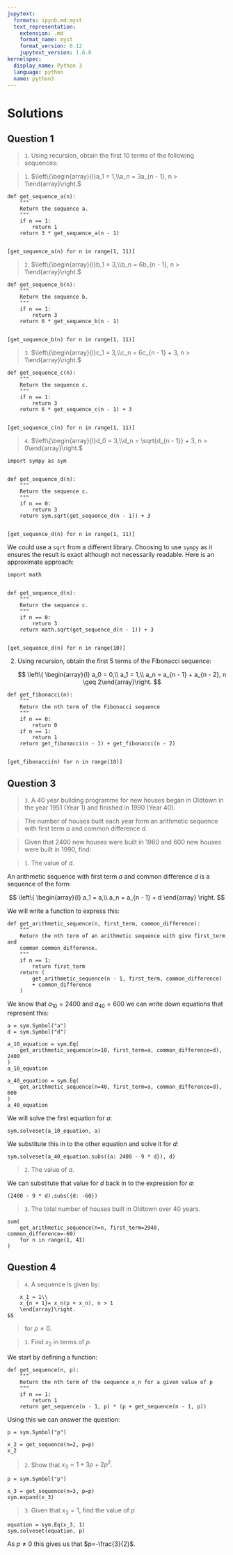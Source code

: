 ```yaml
---
jupytext:
  formats: ipynb,md:myst
  text_representation:
    extension: .md
    format_name: myst
    format_version: 0.12
    jupytext_version: 1.6.0
kernelspec:
  display_name: Python 3
  language: python
  name: python3
---
```


# Solutions

## Question 1

> `1`. Using recursion, obtain the first 10 terms of the following sequences:

> `1`. $\left\{\begin{array}{l}a_1 = 1,\\a_n = 3a_{n - 1}, n > 1\end{array}\right.$

```{code-cell} ipython3
def get_sequence_a(n):
    """
    Return the sequence a.
    """
    if n == 1:
        return 1
    return 3 * get_sequence_a(n - 1)


[get_sequence_a(n) for n in range(1, 11)]
```

> `2`. $\left\{\begin{array}{l}b_1 = 3,\\b_n = 6b_{n - 1}, n > 1\end{array}\right.$

```{code-cell} ipython3
def get_sequence_b(n):
    """
    Return the sequence b.
    """
    if n == 1:
        return 3
    return 6 * get_sequence_b(n - 1)


[get_sequence_b(n) for n in range(1, 11)]
```

> `3`. $\left\{\begin{array}{l}c_1 = 3,\\c_n = 6c_{n - 1} + 3, n > 1\end{array}\right.$

```{code-cell} ipython3
def get_sequence_c(n):
    """
    Return the sequence c.
    """
    if n == 1:
        return 3
    return 6 * get_sequence_c(n - 1) + 3


[get_sequence_c(n) for n in range(1, 11)]
```

> `4`. $\left\{\begin{array}{l}d_0 = 3,\\d_n = \sqrt{d_{n - 1}} + 3, n > 0\end{array}\right.$

```{code-cell} ipython3
import sympy as sym


def get_sequence_d(n):
    """
    Return the sequence c.
    """
    if n == 0:
        return 3
    return sym.sqrt(get_sequence_d(n - 1)) + 3


[get_sequence_d(n) for n in range(1, 11)]
```

We could use a `sqrt` from a different library. Choosing to use `sympy` as it
ensures the result is exact although not necessarily readable. Here is an
approximate approach:

```{code-cell} ipython3
import math


def get_sequence_d(n):
    """
    Return the sequence c.
    """
    if n == 0:
        return 3
    return math.sqrt(get_sequence_d(n - 1)) + 3


[get_sequence_d(n) for n in range(10)]
```

2. Using recursion, obtain the first 5 terms of the Fibonacci sequence:

   $$
       \left\{
       \begin{array}{l}
       a_0 = 0,\\
       a_1 = 1,\\
       a_n = a_{n - 1} + a_{n - 2}, n \geq 2\end{array}\right.
   $$

```{code-cell} ipython3
def get_fibonacci(n):
    """
    Return the nth term of the Fibonacci sequence
    """
    if n == 0:
        return 0
    if n == 1:
        return 1
    return get_fibonacci(n - 1) + get_fibonacci(n - 2)


[get_fibonacci(n) for n in range(10)]
```

## Question 3

> `3`. A 40 year building programme for new houses began in Oldtown in the year
> 1951 (Year 1) and finished in 1990 (Year 40).

> The number of houses built each year form an arithmetic sequence with first
> term $a$ and common difference $d$.

> Given that 2400 new houses were built in 1960 and 600 new houses were built in
> 1990, find:

> `1`. The value of $d$.

An arithmetic sequence with first term $a$ and common difference $d$ is a
sequence of the form:

$$
  \left\{
    \begin{array}{l}
       a_1 = a,\\
       a_n = a_{n - 1} + d
    \end{array}
  \right.
$$

We will write a function to express this:

```{code-cell} ipython3
def get_arithmetic_sequence(n, first_term, common_difference):
    """
    Return the nth term of an arithmetic sequence with give first_term and
    common common_difference.
    """
    if n == 1:
        return first_term
    return (
        get_arithmetic_sequence(n - 1, first_term, common_difference)
        + common_difference
    )
```

We know that $a_{10}=2400$ and $a_{40}=600$ we can write down equations that
represent this:

```{code-cell} ipython3
a = sym.Symbol("a")
d = sym.Symbol("d")

a_10_equation = sym.Eq(
    get_arithmetic_sequence(n=10, first_term=a, common_difference=d), 2400
)
a_10_equation
```

```{code-cell} ipython3
a_40_equation = sym.Eq(
    get_arithmetic_sequence(n=40, first_term=a, common_difference=d), 600
)
a_40_equation
```

We will solve the first equation for $a$:

```{code-cell} ipython3
sym.solveset(a_10_equation, a)
```

We substitute this in to the other equation and solve it for $d$:

```{code-cell} ipython3
sym.solveset(a_40_equation.subs({a: 2400 - 9 * d}), d)
```

> `2`. The value of $a$.

We can substitute that value for $d$ back in to the expression for $a$:

```{code-cell} ipython3
(2400 - 9 * d).subs({d: -60})
```

> `3`. The total number of houses built in Oldtown over 40 years.

```{code-cell} ipython3
sum(
    get_arithmetic_sequence(n=n, first_term=2940, common_difference=-60)
    for n in range(1, 41)
)
```

## Question 4

> `4`. A sequence is given by:

> $$
> $$

        x_1 = 1\\
        x_{n + 1}= x_n(p + x_n), n > 1
        \end{array}\right.
    $$

> for $p\ne0$.

> `1`. Find $x_2$ in terms of $p$.

We start by defining a function:

```{code-cell} ipython3
def get_sequence(n, p):
    """
    Return the nth term of the sequence x_n for a given value of p
    """
    if n == 1:
        return 1
    return get_sequence(n - 1, p) * (p + get_sequence(n - 1, p))
```

Using this we can answer the question:

```{code-cell} ipython3
p = sym.Symbol("p")

x_2 = get_sequence(n=2, p=p)
x_2
```

> `2`. Show that $x_3=1+3p+2p^2$.

```{code-cell} ipython3
p = sym.Symbol("p")

x_3 = get_sequence(n=3, p=p)
sym.expand(x_3)
```

> `3`. Given that $x_3=1$, find the value of $p$

```{code-cell} ipython
equation = sym.Eq(x_3, 1)
sym.solveset(equation, p)
```

As $p\ne0$ this gives us that $p=-\frac{3}{2}$.

